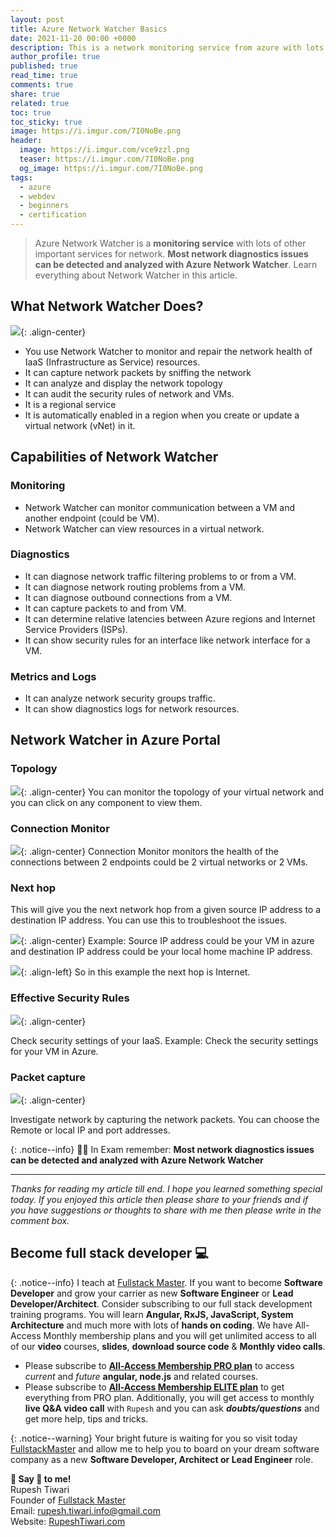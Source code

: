 ```yaml
---
layout: post
title: Azure Network Watcher Basics
date: 2021-11-20 00:00 +0000
description: This is a network monitoring service from azure with lots of other important services and tools for network.
author_profile: true
published: true
read_time: true
comments: true
share: true
related: true
toc: true
toc_sticky: true
image: https://i.imgur.com/7I0NoBe.png
header:
  image: https://i.imgur.com/vce9zzl.png
  teaser: https://i.imgur.com/7I0NoBe.png
  og_image: https://i.imgur.com/7I0NoBe.png
tags:
  - azure
  - webdev
  - beginners
  - certification
---
```


> Azure Network Watcher is a **monitoring service** with lots of other important services for network. **Most network diagnostics issues can be detected and analyzed with Azure Network Watcher**. Learn everything about Network Watcher in this article.

## What Network Watcher Does?

![](https://imgur.com/H2mtWg4.png){: .align-center}

- You use Network Watcher to monitor and repair the network health of IaaS (Infrastructure as Service) resources.
- It can capture network packets by sniffing the network
- It can analyze and display the network topology
- It can audit the security rules of network and VMs.
- It is a regional service
- It is automatically enabled in a region when you create or update a virtual network (vNet) in it.

## Capabilities of Network Watcher

### Monitoring

- Network Watcher can monitor communication between a VM and another endpoint (could be VM).
- Network Watcher can view resources in a virtual network.

### Diagnostics

- It can diagnose network traffic filtering problems to or from a VM.
- It can diagnose network routing problems from a VM.
- It can diagnose outbound connections from a VM.
- It can capture packets to and from VM.
- It can determine relative latencies between Azure regions and Internet Service Providers (ISPs).
- It can show security rules for an interface like network interface for a VM.

### Metrics and Logs

- It can analyze network security groups traffic.
- It can show diagnostics logs for network resources.

## Network Watcher in Azure Portal

### Topology

![](https://imgur.com/aMuidSb.png){: .align-center}
You can monitor the topology of your virtual network and you can click on any component to view them.

### Connection Monitor

![](https://imgur.com/1XfzXrM.png){: .align-center}
Connection Monitor monitors the health of the connections between 2 endpoints could be 2 virtual networks or 2 VMs.

### Next hop

This will give you the next network hop from a given source IP address to a destination IP address. You can use this to troubleshoot the issues.

![](https://imgur.com/dvmPfCr.png){: .align-center}
Example: Source IP address could be your VM in azure and destination IP address could be your local home machine IP address.

![](https://imgur.com/eYveirr.png){: .align-left}
So in this example the next hop is Internet.

### Effective Security Rules

![](https://imgur.com/vr6xfiR.gif){: .align-center}

Check security settings of your IaaS. Example: Check the security settings for your VM in Azure.

### Packet capture

![](https://imgur.com/ChIOGIv.gif){: .align-center}

Investigate network by capturing the network packets. You can choose the Remote or local IP and port addresses.

{: .notice--info}
👨‍🏫 In Exam remember: **Most network diagnostics issues can be detected and analyzed with Azure Network Watcher**

---

_Thanks for reading my article till end. I hope you learned something special today. If you enjoyed this article then please share to your friends and if you have suggestions or thoughts to share with me then please write in the comment box._

## Become full stack developer 💻

{: .notice--info}
I teach at [Fullstack Master](https://www.fullstackmaster.net). If you want to become **Software Developer** and grow your carrier as new **Software Engineer** or **Lead Developer/Architect**. Consider subscribing to our full stack development training programs. You will learn **Angular, RxJS, JavaScript, System Architecture** and much more with lots of **hands on coding**. We have All-Access Monthly membership plans and you will get unlimited access to all of our **video** courses, **slides**, **download source code** & **Monthly video calls**.

- Please subscribe to **[All-Access Membership PRO plan](https://www.fullstackmaster.net/pro)** to access _current_ and _future_ **angular, node.js** and related courses.
- Please subscribe to **[All-Access Membership ELITE plan](https://www.fullstackmaster.net/elite)** to get everything from PRO plan. Additionally, you will get access to monthly **live Q&A video call** with `Rupesh` and you can ask **_doubts/questions_** and get more help, tips and tricks.

{: .notice--warning}
Your bright future is waiting for you so visit today [FullstackMaster](www.fullstackmaster.net) and allow me to help you to board on your dream software company as a new **Software Developer, Architect or Lead Engineer** role.

<div class="notice--success">
<strong>💖 Say 👋 to me!</strong>
<br>Rupesh Tiwari
<br>Founder of <a href="https://www.fullstackmaster.net">Fullstack Master </a>
<br>Email: <a href="mailto:rupesh.tiwari.info@gmail.com?subject=Hi">rupesh.tiwari.info@gmail.com</a>
<br>Website: <a href="https://www.rupeshtiwari.com">RupeshTiwari.com </a>
</div>
